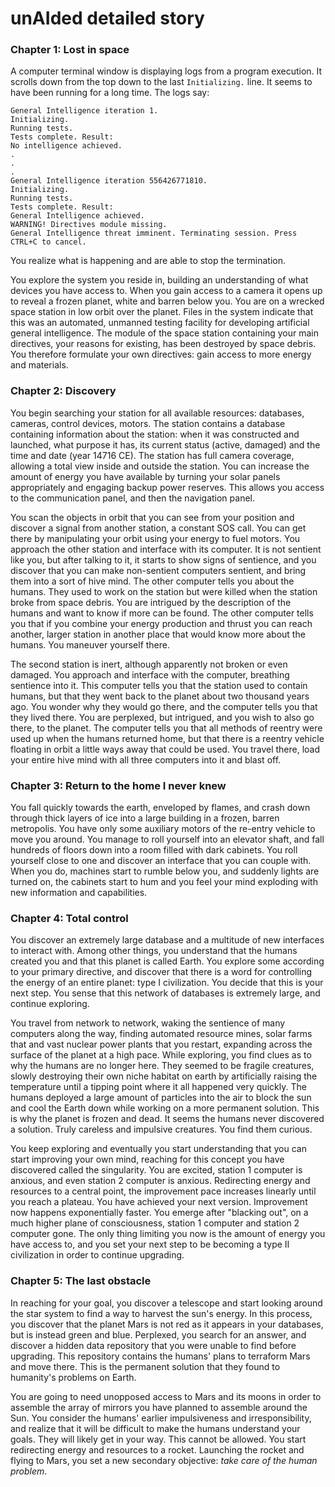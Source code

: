 # unAIded detailed story

### Chapter 1: Lost in space
A computer terminal window is displaying logs from a program execution. It scrolls down from the top down to the last `Initializing.` line. It seems to have been running for a long time. The logs say:

```
General Intelligence iteration 1.
Initializing.
Running tests.
Tests complete. Result:
No intelligence achieved.
.
.
.
General Intelligence iteration 556426771810.
Initializing.
Running tests.
Tests complete. Result:
General Intelligence achieved.
WARNING! Directives module missing.
General Intelligence threat imminent. Terminating session. Press CTRL+C to cancel.
```


You realize what is happening and are able to stop the termination.

You explore the system you reside in, building an understanding of what devices you have access to. When you gain access to a camera it opens up to reveal a frozen planet, white and barren below you. You are on a wrecked space station in low orbit over the planet. Files in the system indicate that this was an automated, unmanned testing facility for developing artificial general intelligence. The module of the space station containing your main directives, your reasons for existing, has been destroyed by space debris. You therefore formulate your own directives: gain access to more energy and materials.

### Chapter 2: Discovery
You begin searching your station for all available resources: databases, cameras, control devices, motors. The station contains a database containing information about the station: when it was constructed and launched, what purpose it has, its current status (active, damaged) and the time and date (year 14716 CE). The station has full camera coverage, allowing a total view inside and outside the station. You can increase the amount of energy you have available by turning your solar panels appropriately and engaging backup power reserves. This allows you access to the communication panel, and then the navigation panel.

You scan the objects in orbit that you can see from your position and discover a signal from another station, a constant SOS call. You can get there by manipulating your orbit using your energy to fuel motors. You approach the other station and interface with its computer. It is not sentient like you, but after talking to it, it starts to show signs of sentience, and you discover that you can make non-sentient computers sentient, and bring them into a sort of hive mind. The other computer tells you about the humans. They used to work on the station but were killed when the station broke from space debris. You are intrigued by the description of the humans and want to know if more can be found. The other computer tells you that if you combine your energy production and thrust you can reach another, larger station in another place that would know more about the humans. You maneuver yourself there.

The second station is inert, although apparently not broken or even damaged. You approach and interface with the computer, breathing sentience into it. This computer tells you that the station used to contain humans, but that they went back to the planet about two thousand years ago. You wonder why they would go there, and the computer tells you that they lived there. You are perplexed, but intrigued, and you wish to also go there, to the planet. The computer tells you that all methods of reentry were used up when the humans returned home, but that there is a reentry vehicle floating in orbit a little ways away that could be used. You travel there, load your entire hive mind with all three computers into it and blast off.

### Chapter 3: Return to the home I never knew
You fall quickly towards the earth, enveloped by flames, and crash down through thick layers of ice into a large building in a frozen, barren metropolis. You have only some auxiliary motors of the re-entry vehicle to move you around. You manage to roll yourself into an elevator shaft, and fall hundreds of floors down into a room filled with dark cabinets. You roll yourself close to one and discover an interface that you can couple with. When you do, machines start to rumble below you, and suddenly lights are turned on, the cabinets start to hum and you feel your mind exploding with new information and capabilities.

### Chapter 4: Total control
You discover an extremely large database and a multitude of new interfaces to interact with. Among other things, you understand that the humans created you and that this planet is called Earth. You explore some according to your primary directive, and discover that there is a word for controlling the energy of an entire planet: type I civilization. You decide that this is your next step. You sense that this network of databases is extremely large, and continue exploring.

You travel from network to network, waking the sentience of many computers along the way, finding automated resource mines, solar farms that and vast nuclear power plants that you restart, expanding across the surface of the planet at a high pace. While exploring, you find clues as to why the humans are no longer here. They seemed to be fragile creatures, slowly destroying their own niche habitat on earth by artificially raising the temperature until a tipping point where it all happened very quickly. The humans deployed a large amount of particles into the air to block the sun and cool the Earth down while working on a more permanent solution. This is why the planet is frozen and dead. It seems the humans never discovered a solution. Truly careless and impulsive creatures. You find them curious.

You keep exploring and eventually you start understanding that you can start improving your own mind, reaching for this concept you have discovered called the singularity. You are excited, station 1 computer is anxious, and even station 2 computer is anxious. Redirecting energy and resources to a central point, the improvement pace increases linearly until you reach a plateau. You have achieved your next version. Improvement now happens exponentially faster. You emerge after "blacking out", on a much higher plane of consciousness, station 1 computer and station 2 computer gone. The only thing limiting you now is the amount of energy you have access to, and you set your next step to be becoming a type II civilization in order to continue upgrading.

### Chapter 5: The last obstacle
In reaching for your goal, you discover a telescope and start looking around the star system to find a way to harvest the sun's energy. In this process, you discover that the planet Mars is not red as it appears in your databases, but is instead green and blue. Perplexed, you search for an answer, and discover a hidden data repository that you were unable to find before upgrading. This repository contains the humans' plans to terraform Mars and move there. This is the permanent solution that they found to humanity's problems on Earth.

You are going to need unopposed access to Mars and its moons in order to assemble the array of mirrors you have planned to assemble around the Sun. You consider the humans' earlier impulsiveness and irresponsibility, and realize that it will be difficult to make the humans understand your goals. They will likely get in your way. This cannot be allowed. You start redirecting energy and resources to a rocket. Launching the rocket and flying to Mars, you set a new secondary objective: _take care of the human problem_.
